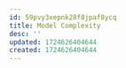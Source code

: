 ```yaml
---
id: 59pvy3xepnk28f8jpaf8ycq
title: Model Complexity
desc: ''
updated: 1724626404644
created: 1724626404644
---
```

